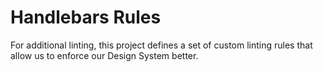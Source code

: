 # Handlebars Rules

For additional linting, this project defines a set of custom linting rules that allow us to enforce our Design System
better.
